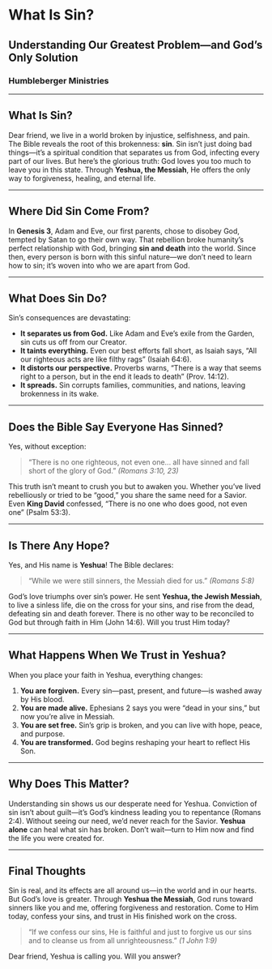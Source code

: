 # What Is Sin?

## Understanding Our Greatest Problem—and God’s Only Solution

### Humbleberger Ministries

---

## What Is Sin?

Dear friend, we live in a world broken by injustice, selfishness, and pain. The Bible reveals the root of this brokenness: **sin**. Sin isn’t just doing bad things—it’s a spiritual condition that separates us from God, infecting every part of our lives. But here’s the glorious truth: God loves you too much to leave you in this state. Through **Yeshua, the Messiah**, He offers the only way to forgiveness, healing, and eternal life.

---

## Where Did Sin Come From?

In **Genesis 3**, Adam and Eve, our first parents, chose to disobey God, tempted by Satan to go their own way. That rebellion broke humanity’s perfect relationship with God, bringing **sin and death** into the world. Since then, every person is born with this sinful nature—we don’t need to learn how to sin; it’s woven into who we are apart from God.

---

## What Does Sin Do?

Sin’s consequences are devastating:

- **It separates us from God.** Like Adam and Eve’s exile from the Garden, sin cuts us off from our Creator.
- **It taints everything.** Even our best efforts fall short, as Isaiah says, “All our righteous acts are like filthy rags” (Isaiah 64:6).
- **It distorts our perspective.** Proverbs warns, “There is a way that seems right to a person, but in the end it leads to death” (Prov. 14:12).
- **It spreads.** Sin corrupts families, communities, and nations, leaving brokenness in its wake.

---

## Does the Bible Say Everyone Has Sinned?

Yes, without exception:

> “There is no one righteous, not even one... all have sinned and fall short of the glory of God.” _(Romans 3:10, 23)_

This truth isn’t meant to crush you but to awaken you. Whether you’ve lived rebelliously or tried to be “good,” you share the same need for a Savior. Even **King David** confessed, “There is no one who does good, not even one” (Psalm 53:3).

---

## Is There Any Hope?

Yes, and His name is **Yeshua**! The Bible declares:

> “While we were still sinners, the Messiah died for us.” _(Romans 5:8)_

God’s love triumphs over sin’s power. He sent **Yeshua, the Jewish Messiah**, to live a sinless life, die on the cross for your sins, and rise from the dead, defeating sin and death forever. There is no other way to be reconciled to God but through faith in Him (John 14:6). Will you trust Him today?

---

## What Happens When We Trust in Yeshua?

When you place your faith in Yeshua, everything changes:

1. **You are forgiven.** Every sin—past, present, and future—is washed away by His blood.
2. **You are made alive.** Ephesians 2 says you were “dead in your sins,” but now you’re alive in Messiah.
3. **You are set free.** Sin’s grip is broken, and you can live with hope, peace, and purpose.
4. **You are transformed.** God begins reshaping your heart to reflect His Son.

---

## Why Does This Matter?

Understanding sin shows us our desperate need for Yeshua. Conviction of sin isn’t about guilt—it’s God’s kindness leading you to repentance (Romans 2:4). Without seeing our need, we’d never reach for the Savior. **Yeshua alone** can heal what sin has broken. Don’t wait—turn to Him now and find the life you were created for.

---

## Final Thoughts

Sin is real, and its effects are all around us—in the world and in our hearts. But God’s love is greater. Through **Yeshua the Messiah**, God runs toward sinners like you and me, offering forgiveness and restoration. Come to Him today, confess your sins, and trust in His finished work on the cross.

> “If we confess our sins, He is faithful and just to forgive us our sins and to cleanse us from all unrighteousness.” _(1 John 1:9)_

Dear friend, Yeshua is calling you. Will you answer?
